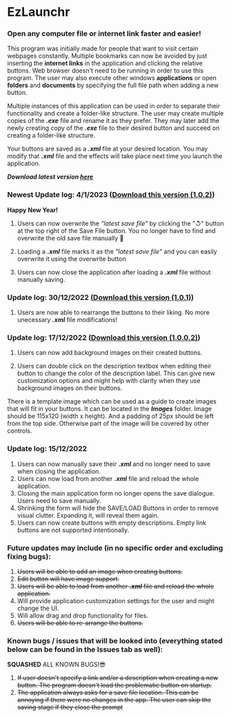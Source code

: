 # EzLaunchr
### **Open any computer file or internet link faster and easier!**

This program was initially made for people that want to visit certain webpages constantly. Multiple bookmarks can now be avoided by just inserting the **internet links** in the application and clicking the relative buttons. Web browser doesn't need to be running in order to use this program. The user may also execute other windows **applications** or open **folders** and **documents** by specifying the full file path when adding a new button.

Multiple instances of this application can be used in order to separate their functionality and create a folder-like structure. The user may create multiple copies of the **_.exe_** file and rename it as they prefer. They may later add the newly creating copy of the **_.exe_** file to their desired button and succeed on creating a folder-like structure.

Your buttons are saved as a **_.xml_** file at your desired location. You may modify that **_.xml_** file and the effects will take place next time you launch the application.

**_Download latest version [here](https://github.com/GianniosApostolos/EzLaunchr/releases)_**

### Newest Update log: 4/1/2023 ([Download this version (1.0.2)](https://github.com/GianniosApostolos/EzLaunchr/releases/tag/v1.0.2))
**Happy New Year!**
1) Users can now overwrite the _"latest save file"_ by clicking the "↺" button at the top right of the Save File button. You no longer have to find and overwrite the old save file manually 🤩

2) Loading a **_.xml_** file marks it as the _"latest save file"_ and you can easily overwrite it using the overwrite button

3) Users can now close the application after loading a **_.xml_** file without manually saving.


### Update log: 30/12/2022 ([Download this version (1.0.1)](https://github.com/GianniosApostolos/EzLaunchr/releases/tag/v1.0.1))
1) Users are now able to rearrange the buttons to their liking. No more unecessary **_.xml_** file modifications!

### Update log: 17/12/2022 ([Download this version (1.0.0.2)](https://github.com/GianniosApostolos/EzLaunchr/releases/tag/v1.0.0.2))
1) Users can now add background images on their created buttons.

2) Users can double click on the description textbox when editing their button to change the color of the description label. This can give new customization options and might help with clarity when they use background images on their buttons.

There is a template image which can be used as a guide to create images that will fit in your buttons. It can be located in the **_Images_** folder. Image should be 115x120 (width x height). And a padding of 25px should be left from the top side. Otherwise part of the image will be covered by other controls. 


### Update log: 15/12/2022

1) Users can now manually save their **_.xml_** and no longer need to save when closing the application.
2) Users can now load from another **_.xml_** file and reload the whole application.
3) Closing the main application form no longer opens the save dialogue. Users need to save manually.
4) Shrinking the form will hide the SAVE/LOAD Buttons in order to remove visual clutter. Expanding it, will reveal them again.
5) Users can now create buttons with empty descriptions. Empty link buttons are not supported intentionally.


### Future updates may include (in no specific order and excluding fixing bugs):

1)  ~~Users will be able to add an image when creating buttons.~~
2)  ~~Edit button will have image support.~~
3)  ~~Users will be able to load from another **_.xml_** file and reload the whole application.~~
4)  Will provide application customization settings for the user and might change the UI.
5)  Will allow drag and drop functionality for files.
6)  ~~Users will be able to re-arrange the buttons.~~ 

### Known bugs / issues that will be looked into (everything stated below can be found in the Issues tab as well):

**SQUASHED** ALL KNOWN BUGS!😎


1)  ~~If user doesn't specify a link and/or a description when creating a new button. The program doesn't load the problematic button on startup.~~
2)  ~~The application always asks for a save file location. This can be annoying if there were no changes in the app. The user can skip the saving stage if they  close the prompt~~

